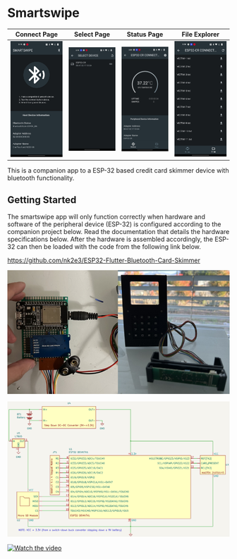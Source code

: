 # Smartswipe



Connect Page               |  Select Page              |  Status Page              |  File Explorer          
:-------------------------:|:-------------------------:|:-------------------------:|:-------------------------:
![](Connect.jpg "Connect")  |  ![](Select.jpg "Select")| ![](Status.jpg "Status")  |  ![](Files.jpg "Files")



This is a companion app to a ESP-32 based credit card skimmer device with bluetooth functionality. 

## Getting Started
The smartswipe app will only function correctly when hardware and software of the peripheral device (ESP-32) is configured according to the companion project below. Read the documentation that details the hardware specifications below. After the hardware is assembled accordingly, the ESP-32 can then be loaded with the code from the following link below.

https://github.com/nk2e3/ESP32-Flutter-Bluetooth-Card-Skimmer

![Image](device.png)

![image](schematic.png)

[![Watch the video](https://img.youtube.com/vi/mUumMkg7PCY/maxresdefault.jpg)](https://youtu.be/mUumMkg7PCY)


